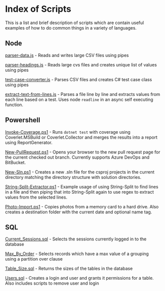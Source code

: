 # Index of Scripts
This is a list and brief description of scripts which are contain useful examples of how to do common things in a variety of languages. 

## Node

[parser-data.js](Node/parser-data.js) - Reads and writes large CSV files using pipes

[parser-headings.js](Node/parser-headings.js) - Reads large cvs files and creates unique list of values using pipes

[test-case-converter.js](Node/test-case-convert.js) - Parses CSV files and creates C# test case class using pipes

[extract-text-from-lines.js](Node/extract-text-from-lines.js) - Parses a file line by line and extracts values from each line based on a test. Uses node `readline` in an async self executing function.

## Powershell

[Invoke-Coverage.ps1](Powershell/Invoke-Coverage.ps1) - Runs `dotnet test` with coverage using Coverlet.MSBuild or Coverlet.Collector and merges the results into a report using ReportGenerator.

[New-PullRequest.ps1](Powershell/New-PullRequest.ps1) - Opens your browser to the new pull request page for the current checked out branch. Currently supports Azure DevOps and BitBucket.

[New-Sln.ps1](Powershell/New-Sln.ps1) - Creates a new .sln file for the csproj projects in the current directory matching the directory structure with solution directories.

[String-Split-Extractor.ps1](Powershell/String-Split-Extractor.ps1) - Example usage of using String-Split to find lines in a file and then piping that into String-Split again to use regex to extract values from the selected lines.

[Photo-Import.ps1](Powershell/Photo-Import.ps1) - Copies photos from a memory card to a hard drive. Also creates a destination folder with the current date and optional name tag.

## SQL

[Current_Sessions.sql](SQL/Current_Sessions.sql) - Selects the sessions currently logged in to the database

[Max_By_Order](SQL/Max_By_Order.sql) - Selects records which have a max value of a grouping using a partition over clause

[Table_Size.sql](SQL/Table_Size.sql) - Returns the sizes of the tables in the database

[Users.sql](SQL/Users.sql) - Creates a login and user and grants it permissions for a table. Also includes scripts to remove user and login
